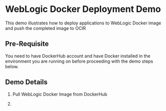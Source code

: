 # WebLogic Docker Deployment Demo

This demo illustrates how to deploy applications to WebLogic Docker image and push the completed image to OCIR

## Pre-Requisite

You need to have DockerHub account and have Docker installed in the environment you are running on before proceeding with the demo steps below.

## Demo Details

1. Pull WebLogic Docker Image from DockerHub

2.

